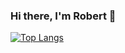 ### Hi there, I'm Robert 👋
 
[![Top Langs](https://github-readme-stats.vercel.app/api/top-langs/?username=Nyariki&count_private=true)](https://github.com/anuraghazra/github-readme-stats)

